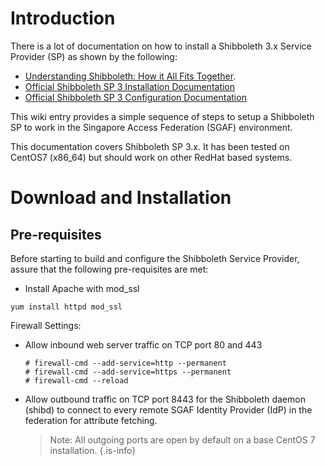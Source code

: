 <!-- TITLE: Service Provider Installation: Shibboleth 3.x+ -->
<!-- SUBTITLE: A quick summary of Service Provider Installation Shibboleth -->

# Introduction
There is a lot of documentation on how to install a Shibboleth 3.x Service Provider (SP) as shown by the following:

* [Understanding Shibboleth: How it All Fits Together](https://wiki.shibboleth.net/confluence/display/CONCEPT/FlowsAndConfig).
* [Official Shibboleth SP 3 Installation Documentation](https://wiki.shibboleth.net/confluence/display/SP3/Installation)
* [Official Shibboleth SP 3 Configuration Documentation](https://wiki.shibboleth.net/confluence/display/SP3/Configuration)

This wiki entry provides a simple sequence of steps to setup a Shibboleth SP to work in the Singapore Access Federation (SGAF) environment.

This documentation covers Shibboleth SP 3.x. It has been tested on CentOS7 (x86_64) but should work on other RedHat based systems.

# Download and Installation
## Pre-requisites

Before starting to build and configure the Shibboleth Service Provider, assure that the following pre-requisites are met:

* Install Apache with mod_ssl

```
yum install httpd mod_ssl
```

Firewall Settings:
* Allow inbound web server traffic on TCP port 80 and 443 
	
	```
	# firewall-cmd --add-service=http --permanent
	# firewall-cmd --add-service=https --permanent
	# firewall-cmd --reload
	```
	
* Allow outbound traffic on TCP port 8443 for the Shibboleth daemon (shibd) to connect to every remote SGAF Identity Provider (IdP) in the federation for attribute fetching.
	> Note:
	> All outgoing ports are open by default on a base CentOS 7 installation.
	{.is-info}
